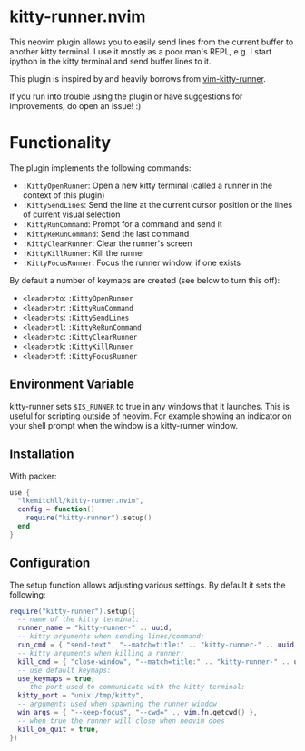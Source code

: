 # kitty-runner.nvim

This neovim plugin allows you to easily send lines from the current buffer to another kitty terminal. I use it mostly as a poor man's REPL, e.g. I start ipython in the kitty terminal and send buffer lines to it.

This plugin is inspired by and heavily borrows from [vim-kitty-runner](https://github.com/LkeMitchll/vim-kitty-runner).

If you run into trouble using the plugin or have suggestions for improvements, do open an issue! :)

# Functionality

The plugin implements the following commands:

- `:KittyOpenRunner`: Open a new kitty terminal (called a runner in the context of this plugin)
- `:KittySendLines`: Send the line at the current cursor position or the lines of current visual selection
- `:KittyRunCommand`: Prompt for a command and send it
- `:KittyReRunCommand`: Send the last command
- `:KittyClearRunner`: Clear the runner's screen
- `:KittyKillRunner`: Kill the runner
- `:KittyFocusRunner`: Focus the runner window, if one exists

By default a number of keymaps are created (see below to turn this off):

- `<leader>to`: `:KittyOpenRunner`
- `<leader>tr`: `:KittyRunCommand`
- `<leader>ts`: `:KittySendLines`
- `<leader>tl`: `:KittyReRunCommand`
- `<leader>tc`: `:KittyClearRunner`
- `<leader>tk`: `:KittyKillRunner`
- `<leader>tf`: `:KittyFocusRunner`

## Environment Variable

kitty-runner sets `$IS_RUNNER` to true in any windows that it launches. This is
useful for scripting outside of neovim. For example showing an indicator on
your shell prompt when the window is a kitty-runner window.

## Installation

With packer:

```lua
use {
  "lkemitchll/kitty-runner.nvim",
  config = function()
    require("kitty-runner").setup()
  end
}
```

## Configuration

The setup function allows adjusting various settings. By default it sets the following:

```lua
require("kitty-runner").setup({
  -- name of the kitty terminal:
  runner_name = "kitty-runner-" .. uuid,
  -- kitty arguments when sending lines/command:
  run_cmd = { "send-text", "--match=title:" .. "kitty-runner-" .. uuid },
  -- kitty arguments when killing a runner:
  kill_cmd = { "close-window", "--match=title:" .. "kitty-runner-" .. uuid },
  -- use default keymaps:
  use_keymaps = true,
  -- the port used to communicate with the kitty terminal:
  kitty_port = "unix:/tmp/kitty",
  -- arguments used when spawning the runner window
  win_args = { "--keep-focus", "--cwd=" .. vim.fn.getcwd() },
  -- when true the runner will close when neovim does
  kill_on_quit = true,
})
```
